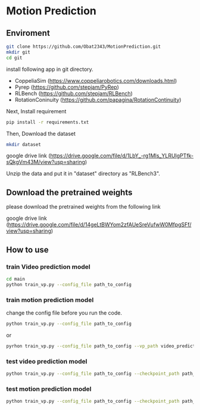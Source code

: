 # Motion Prediction
## Enviroment

```sh
git clone https://github.com/Obat2343/MotionPrediction.git
mkdir git
cd git
```

install following app in git directory.

- CoppeliaSim (<https://www.coppeliarobotics.com/downloads.html>)
- Pyrep (<https://github.com/stepjam/PyRep>)
- RLBench (<https://github.com/stepjam/RLBench>)
- RotationConinuity (<https://github.com/papagina/RotationContinuity>)

Next, Install requirement

```sh
pip install -r requirements.txt
```

Then, Download the dataset

```sh
mkdir dataset 
```

google drive link (<https://drive.google.com/file/d/1LbY_-rg1Mls_YLRUIgPTfk-sQkgVm43M/view?usp=sharing>)

Unzip the data and put it in "dataset" directory as "RLBench3".

## Download the pretrained weights

please download the pretrained weights from the following link

google drive link (<https://drive.google.com/file/d/14geLtBWYom2zfAUeSreVufwW0MfpgSFf/view?usp=sharing>)

## How to use

### train Video prediction model

```sh
cd main
python train_vp.py --config_file path_to_config
```

### train motion prediction model

change the config file before you run the code.

```sh
python train_vp.py --config_file path_to_config
```

or 

```sh
pyrhon train_vp.py --config_file path_to_config --vp_path video_prediction_model_dir
```

### test video prediction model

```sh
python train_vp.py --config_file path_to_config --checkpoint_path path_to_checkpoint
```

### test motion prediction model

```sh
python train_vp.py --config_file path_to_config --checkpoint_path path_to_checkpoint_of_mp --video_checkpoint_path path_to_checkpoint_of_vp
```
